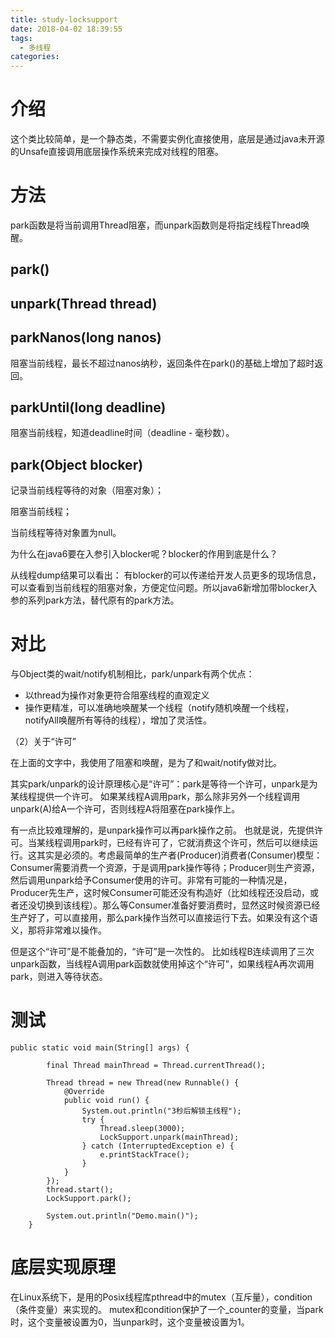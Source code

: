```yaml
---
title: study-locksupport
date: 2018-04-02 18:39:55
tags:
  - 多线程
categories:
---
```

# 介绍
这个类比较简单，是一个静态类，不需要实例化直接使用，底层是通过java未开源的Unsafe直接调用底层操作系统来完成对线程的阻塞。

# 方法
park函数是将当前调用Thread阻塞，而unpark函数则是将指定线程Thread唤醒。
## park()

## unpark(Thread thread)

## parkNanos(long nanos)
阻塞当前线程，最长不超过nanos纳秒，返回条件在park()的基础上增加了超时返回。



## parkUntil(long deadline)
阻塞当前线程，知道deadline时间（deadline - 毫秒数）。

## park(Object blocker)
记录当前线程等待的对象（阻塞对象）；

阻塞当前线程；

当前线程等待对象置为null。

为什么在java6要在入参引入blocker呢？blocker的作用到底是什么？


从线程dump结果可以看出：
有blocker的可以传递给开发人员更多的现场信息，可以查看到当前线程的阻塞对象，方便定位问题。所以java6新增加带blocker入参的系列park方法，替代原有的park方法。




# 对比
与Object类的wait/notify机制相比，park/unpark有两个优点：

- 以thread为操作对象更符合阻塞线程的直观定义
- 操作更精准，可以准确地唤醒某一个线程（notify随机唤醒一个线程，notifyAll唤醒所有等待的线程），增加了灵活性。


（2）关于“许可”

在上面的文字中，我使用了阻塞和唤醒，是为了和wait/notify做对比。

其实park/unpark的设计原理核心是“许可”：park是等待一个许可，unpark是为某线程提供一个许可。
如果某线程A调用park，那么除非另外一个线程调用unpark(A)给A一个许可，否则线程A将阻塞在park操作上。

有一点比较难理解的，是unpark操作可以再park操作之前。
也就是说，先提供许可。当某线程调用park时，已经有许可了，它就消费这个许可，然后可以继续运行。这其实是必须的。考虑最简单的生产者(Producer)消费者(Consumer)模型：Consumer需要消费一个资源，于是调用park操作等待；Producer则生产资源，然后调用unpark给予Consumer使用的许可。非常有可能的一种情况是，Producer先生产，这时候Consumer可能还没有构造好（比如线程还没启动，或者还没切换到该线程）。那么等Consumer准备好要消费时，显然这时候资源已经生产好了，可以直接用，那么park操作当然可以直接运行下去。如果没有这个语义，那将非常难以操作。

但是这个“许可”是不能叠加的，“许可”是一次性的。
比如线程B连续调用了三次unpark函数，当线程A调用park函数就使用掉这个“许可”，如果线程A再次调用park，则进入等待状态。


# 测试
```
public static void main(String[] args) {

        final Thread mainThread = Thread.currentThread();

        Thread thread = new Thread(new Runnable() {
            @Override
            public void run() {
                System.out.println("3秒后解锁主线程");
                try {
                    Thread.sleep(3000);
                    LockSupport.unpark(mainThread);
                } catch (InterruptedException e) {
                    e.printStackTrace();
                }
            }
        });
        thread.start();
        LockSupport.park();

        System.out.println("Demo.main()");
    }
```

# 底层实现原理
在Linux系统下，是用的Posix线程库pthread中的mutex（互斥量），condition（条件变量）来实现的。
mutex和condition保护了一个_counter的变量，当park时，这个变量被设置为0，当unpark时，这个变量被设置为1。
